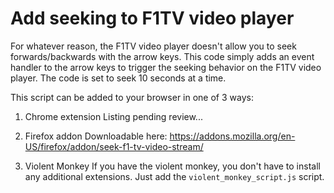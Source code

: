 # Add seeking to F1TV video player

For whatever reason, the F1TV video player doesn't allow you to seek forwards/backwards with the arrow keys. This code simply adds an event handler to the arrow keys to trigger the seeking behavior on the F1TV video player. The code is set to seek 10 seconds at a time.

This script can be added to your browser in one of 3 ways:

1) Chrome extension
Listing pending review...

2) Firefox addon
Downloadable here: https://addons.mozilla.org/en-US/firefox/addon/seek-f1-tv-video-stream/

3) Violent Monkey
If you have the violent monkey, you don't have to install any additional extensions. Just add the `violent_monkey_script.js` script.

